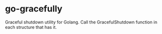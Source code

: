 # go-gracefully
Graceful shutdown utility for Golang. Call the GracefulShutdown function in each structure that has it.



